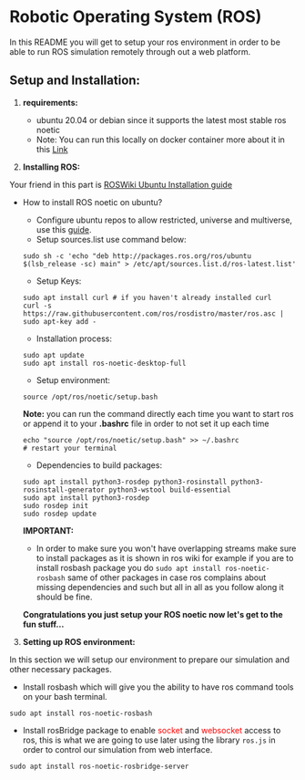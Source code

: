 # Robotic Operating System (ROS)

In this README you will get to setup your ros environment in order to be able to run ROS simulation remotely through out a web platform.

## Setup and Installation:

1. **requirements:**
    - ubuntu 20.04 or debian since it supports the latest most stable ros noetic
    - Note: You can run this locally on docker container more about it in this [Link](https://varhowto.com/install-ros-noetic-docker/)

2. **Installing ROS:**

Your friend in this part is <a href="http://wiki.ros.org/noetic/Installation/Ubuntu" target="_blank">ROSWiki Ubuntu Installation guide</a>

- How to install ROS noetic on ubuntu?
    - Configure ubuntu repos to allow restricted, universe and multiverse, use this [guide](https://help.ubuntu.com/community/Repositories/Ubuntu).
    - Setup sources.list use command below:
    ```
    sudo sh -c 'echo "deb http://packages.ros.org/ros/ubuntu $(lsb_release -sc) main" > /etc/apt/sources.list.d/ros-latest.list'
    ```
    - Setup Keys:
    ```
    sudo apt install curl # if you haven't already installed curl
    curl -s https://raw.githubusercontent.com/ros/rosdistro/master/ros.asc | sudo apt-key add -
    ```
    - Installation process:
    ```
    sudo apt update
    sudo apt install ros-noetic-desktop-full
    ```
    - Setup environment:
    ```
    source /opt/ros/noetic/setup.bash
    ```
    **Note:** you can run the command directly each time you want to start ros or append it to your **.bashrc** file in order to not set it up each time
    ```
    echo "source /opt/ros/noetic/setup.bash" >> ~/.bashrc
    # restart your terminal
    ```
    - Dependencies to build packages:
    ```
    sudo apt install python3-rosdep python3-rosinstall python3-rosinstall-generator python3-wstool build-essential
    sudo apt install python3-rosdep
    sudo rosdep init
    sudo rosdep update
    ```

    **IMPORTANT:**
    - In order to make sure you won't have overlapping streams make sure to install packages as it is shown in ros wiki for example if you are to install rosbash package you do `sudo apt install ros-noetic-rosbash` same of other packages in case ros complains about missing dependencies and such but all in all as you follow along it should be fine.

    **Congratulations you just setup your ROS noetic now let's get to the fun stuff...**

3. **Setting up ROS environment:**

In this section we will setup our environment to prepare our simulation and other necessary packages.

- Install rosbash which will give you the ability to have ros command tools on your bash terminal.
```
sudo apt install ros-noetic-rosbash
```

- Install rosBridge package to enable <span style="color: red">socket</span> and <span style="color: red">websocket</span> access to ros, this is what we are going to use later using the library `ros.js` in order to control our simulation from web interface.

```
sudo apt install ros-noetic-rosbridge-server
```
